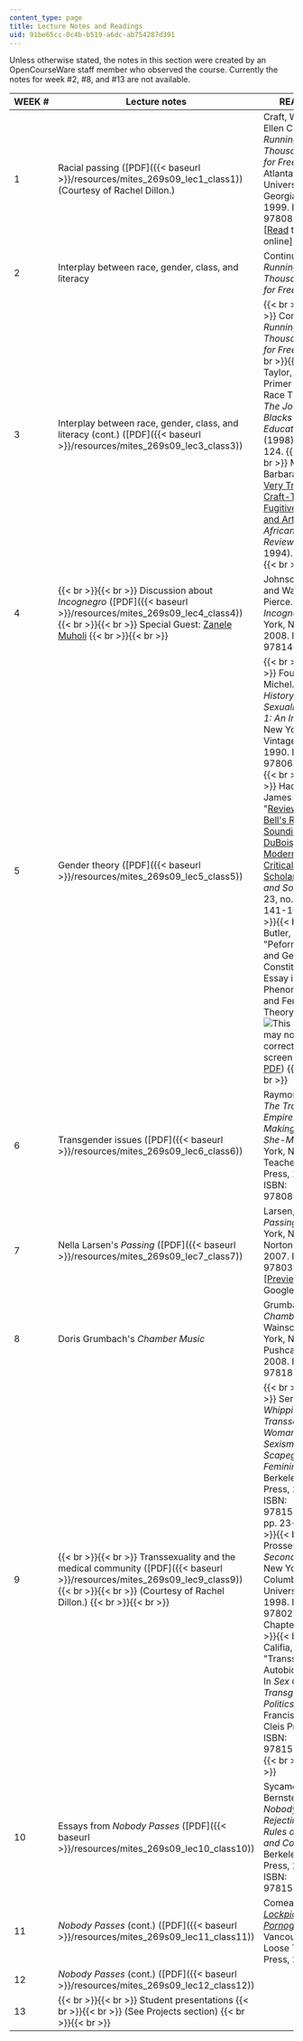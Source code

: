 ```yaml
---
content_type: page
title: Lecture Notes and Readings
uid: 91be65cc-0c4b-b519-a6dc-ab754287d391
---
```


Unless otherwise stated, the notes in this section were created by an OpenCourseWare staff member who observed the course. Currently the notes for week #2, #8, and #13 are not available.

| WEEK # | Lecture notes | READINGS |
| --- | --- | --- |
| 1 | Racial passing ([PDF]({{< baseurl >}}/resources/mites_269s09_lec1_class1)) (Courtesy of Rachel Dillon.) | Craft, William, and Ellen Craft. _Running a Thousand Miles for Freedom_. Atlanta, GA: University of Georgia Press, 1999. ISBN: 9780820321042. \[[Read](http://docsouth.unc.edu/neh/craft/craft.html) the book online\] |
| 2 | Interplay between race, gender, class, and literacy | Continue with _Running a Thousand Miles for Freedom_. |
| 3 | Interplay between race, gender, class, and literacy (cont.) ([PDF]({{< baseurl >}}/resources/mites_269s09_lec3_class3)) |  {{< br >}}{{< br >}} Continue with _Running a Thousand Miles for Freedom._ {{< br >}}{{< br >}} Taylor, Edward. "A Primer on Critical Race Theory." _The Journal of Blacks in Higher Education_ 19 (1998): 122-124. {{< br >}}{{< br >}} McCaskill, Barbara. "[Yours Very Truly: Ellen Craft-The Fugitive as Text and Artifact](http://findarticles.com/p/articles/mi_m2838/is_n4_v28/ai_16836581/)." _African American Review_ (Winter 1994). {{< br >}}{{< br >}}  |
| 4 |  {{< br >}}{{< br >}} Discussion about _Incognegro_ ([PDF]({{< baseurl >}}/resources/mites_269s09_lec4_class4)) {{< br >}}{{< br >}} Special Guest: [Zanele Muholi](http://en.wikipedia.org/wiki/Zanele_Muholi) {{< br >}}{{< br >}}  | Johnson, Mat, and Warren Pierce. _Incognegro_. New York, NY: Vertigo, 2008. ISBN: 9781401210977. |
| 5 | Gender theory ([PDF]({{< baseurl >}}/resources/mites_269s09_lec5_class5)) |  {{< br >}}{{< br >}} Foucault, Michel. _The History of Sexuality, Volume 1: An Introduction_. New York, NY: Vintage Press, 1990. ISBN: 9780679724698. {{< br >}}{{< br >}} Hackney, James R., Jr. "[Review: Derrick Bell's Re-Sounding: W.E.B. DuBois, Modernism, and Critical Race Scholarship](http://www.jstor.org/pss/828765)." _Law and Social Inquiry_ 23, no. 1 (1998): 141-164. {{< br >}}{{< br >}} Butler, Judith. "Peformative Acts and Gender Constitution: An Essay in Phenomenology and Feminist Theory." (1988). (![This resource may not render correctly in a screen reader.](/images/inacessible.gif)[PDF](http://seas3.elte.hu/coursematerial/TimarAndrea/17a.Butler,performative%5B1%5D.pdf)) {{< br >}}{{< br >}}  |
| 6 | Transgender issues ([PDF]({{< baseurl >}}/resources/mites_269s09_lec6_class6)) | Raymond, Janice. _The Transsexual Empire: The Making of the She-Male_. New York, NY: Teachers College Press, 1994. ISBN: 9780807762721. |
| 7 | Nella Larsen's _Passing_ ([PDF]({{< baseurl >}}/resources/mites_269s09_lec7_class7)) | Larsen, Nella. _Passing_. New York, NY: W.W. Norton & Co., 2007. ISBN: 9780393979169. \[[Preview](http://books.google.com/books?id=eGtk2HVLYoMC&pg=PAfrontcover) in Google Books\] |
| 8 | Doris Grumbach's _Chamber Music_ | Grumbach, Doris. _Chamber Music_. Wainscott, New York, NY: Pushcart Press, 2008. ISBN: 9781888889536. |
| 9 |  {{< br >}}{{< br >}} Transsexuality and the medical community ([PDF]({{< baseurl >}}/resources/mites_269s09_lec9_class9)) {{< br >}}{{< br >}} (Courtesy of Rachel Dillon.) {{< br >}}{{< br >}}  |  {{< br >}}{{< br >}} Serano, Julia. _Whipping Girl: A Transsexual Woman on Sexism and the Scapegoating of Femininity_. Berkeley, CA: Seal Press, 2007. ISBN: 9781580051545. pp. 23-64. {{< br >}}{{< br >}} Prosser, Jay. _Second Skins_. New York, NY: Columbia University Press, 1998. ISBN: 9780231109345. Chapter 2. {{< br >}}{{< br >}} Califia, Patrick. "Transsexual Autobiography." In _Sex Changes: Transgender Politics_. San Francisco, CA: Cleis Press, 2003. ISBN: 9781573441805. {{< br >}}{{< br >}}  |
| 10 | Essays from _Nobody Passes_ ([PDF]({{< baseurl >}}/resources/mites_269s09_lec10_class10)) | Sycamore, Matt Bernstein. _Nobody Passes: Rejecting the Rules of Gender and Conformity_. Berkeley, CA: Seal Press, 2006. ISBN: 9781580051842. |
| 11 | _Nobody Passes_ (cont.) ([PDF]({{< baseurl >}}/resources/mites_269s09_lec11_class11)) | Comeau, Joey. [_Lockpick Pornography_](http://cargocollective.com/joeycomeau/Lockpick-Pornography). Vancouver, BC: Loose Teeth Press, 2008. |
| 12 | _Nobody Passes_ (cont.) ([PDF]({{< baseurl >}}/resources/mites_269s09_lec12_class12)) | &nbsp; |
| 13 |  {{< br >}}{{< br >}} Student presentations {{< br >}}{{< br >}} (See Projects section) {{< br >}}{{< br >}}  |